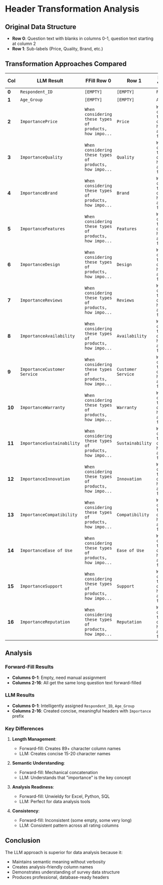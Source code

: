 # Header Transformation Analysis

## Original Data Structure
- **Row 0**: Question text with blanks in columns 0-1, question text starting at column 2
- **Row 1**: Sub-labels (Price, Quality, Brand, etc.)

## Transformation Approaches Compared

| Col | LLM Result | FFill Row 0 | Row 1 | FFill Row 0 + " - " + Row 1 |
|-----|------------|-------------|-------|------------------------------|
| **0** | `Respondent_ID` | `[EMPTY]` | `[EMPTY]` | `Respondent_ID` |
| **1** | `Age_Group` | `[EMPTY]` | `[EMPTY]` | `Age_Group` |
| **2** | `ImportancePrice` | `When considering these types of products, how impo...` | `Price` | `When considering these types of products, how important are the follow...` |
| **3** | `ImportanceQuality` | `When considering these types of products, how impo...` | `Quality` | `When considering these types of products, how important are the follow...` |
| **4** | `ImportanceBrand` | `When considering these types of products, how impo...` | `Brand` | `When considering these types of products, how important are the follow...` |
| **5** | `ImportanceFeatures` | `When considering these types of products, how impo...` | `Features` | `When considering these types of products, how important are the follow...` |
| **6** | `ImportanceDesign` | `When considering these types of products, how impo...` | `Design` | `When considering these types of products, how important are the follow...` |
| **7** | `ImportanceReviews` | `When considering these types of products, how impo...` | `Reviews` | `When considering these types of products, how important are the follow...` |
| **8** | `ImportanceAvailability` | `When considering these types of products, how impo...` | `Availability` | `When considering these types of products, how important are the follow...` |
| **9** | `ImportanceCustomer Service` | `When considering these types of products, how impo...` | `Customer Service` | `When considering these types of products, how important are the follow...` |
| **10** | `ImportanceWarranty` | `When considering these types of products, how impo...` | `Warranty` | `When considering these types of products, how important are the follow...` |
| **11** | `ImportanceSustainability` | `When considering these types of products, how impo...` | `Sustainability` | `When considering these types of products, how important are the follow...` |
| **12** | `ImportanceInnovation` | `When considering these types of products, how impo...` | `Innovation` | `When considering these types of products, how important are the follow...` |
| **13** | `ImportanceCompatibility` | `When considering these types of products, how impo...` | `Compatibility` | `When considering these types of products, how important are the follow...` |
| **14** | `ImportanceEase of Use` | `When considering these types of products, how impo...` | `Ease of Use` | `When considering these types of products, how important are the follow...` |
| **15** | `ImportanceSupport` | `When considering these types of products, how impo...` | `Support` | `When considering these types of products, how important are the follow...` |
| **16** | `ImportanceReputation` | `When considering these types of products, how impo...` | `Reputation` | `When considering these types of products, how important are the follow...` |

## Analysis

### Forward-Fill Results
- **Columns 0-1**: Empty, need manual assignment
- **Columns 2-16**: All get the same long question text forward-filled

### LLM Results  
- **Columns 0-1**: Intelligently assigned `Respondent_ID`, `Age_Group`
- **Columns 2-16**: Created concise, meaningful headers with `Importance` prefix

### Key Differences

1. **Length Management**:
   - Forward-fill: Creates 89+ character column names
   - LLM: Creates concise 15-20 character names

2. **Semantic Understanding**:
   - Forward-fill: Mechanical concatenation
   - LLM: Understands that "importance" is the key concept

3. **Analysis Readiness**:
   - Forward-fill: Unwieldy for Excel, Python, SQL
   - LLM: Perfect for data analysis tools

4. **Consistency**:
   - Forward-fill: Inconsistent (some empty, some very long)  
   - LLM: Consistent pattern across all rating columns

## Conclusion

The LLM approach is superior for data analysis because it:
- Maintains semantic meaning without verbosity
- Creates analysis-friendly column names
- Demonstrates understanding of survey data structure
- Produces professional, database-ready headers
